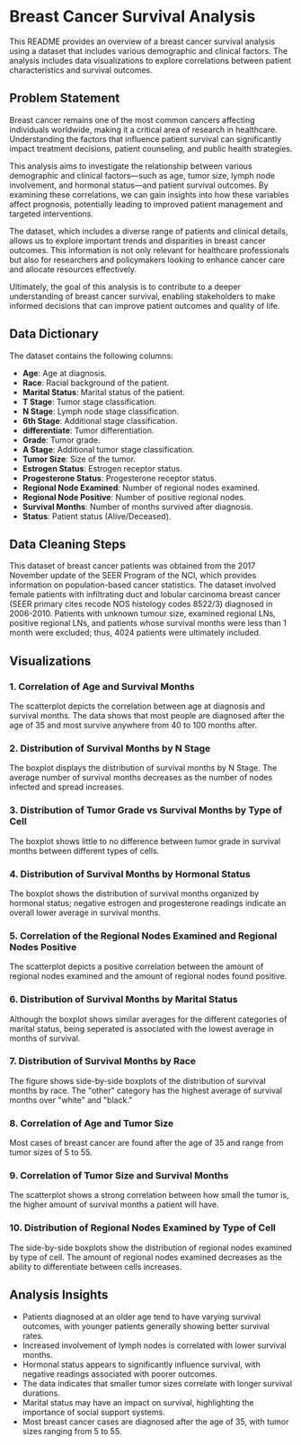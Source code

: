 # Breast Cancer Survival Analysis

This README provides an overview of a breast cancer survival analysis using a dataset that includes various demographic and clinical factors. The analysis includes data visualizations to explore correlations between patient characteristics and survival outcomes.

## Problem Statement

Breast cancer remains one of the most common cancers affecting individuals worldwide, making it a critical area of research in healthcare. Understanding the factors that influence patient survival can significantly impact treatment decisions, patient counseling, and public health strategies. 

This analysis aims to investigate the relationship between various demographic and clinical factors—such as age, tumor size, lymph node involvement, and hormonal status—and patient survival outcomes. By examining these correlations, we can gain insights into how these variables affect prognosis, potentially leading to improved patient management and targeted interventions.

The dataset, which includes a diverse range of patients and clinical details, allows us to explore important trends and disparities in breast cancer outcomes. This information is not only relevant for healthcare professionals but also for researchers and policymakers looking to enhance cancer care and allocate resources effectively. 

Ultimately, the goal of this analysis is to contribute to a deeper understanding of breast cancer survival, enabling stakeholders to make informed decisions that can improve patient outcomes and quality of life.

## Data Dictionary

The dataset contains the following columns:

- **Age**: Age at diagnosis.
- **Race**: Racial background of the patient.
- **Marital Status**: Marital status of the patient.
- **T Stage**: Tumor stage classification.
- **N Stage**: Lymph node stage classification.
- **6th Stage**: Additional stage classification.
- **differentiate**: Tumor differentiation.
- **Grade**: Tumor grade.
- **A Stage**: Additional tumor stage classification.
- **Tumor Size**: Size of the tumor.
- **Estrogen Status**: Estrogen receptor status.
- **Progesterone Status**: Progesterone receptor status.
- **Regional Node Examined**: Number of regional nodes examined.
- **Regional Node Positive**: Number of positive regional nodes.
- **Survival Months**: Number of months survived after diagnosis.
- **Status**: Patient status (Alive/Deceased).

## Data Cleaning Steps

This dataset of breast cancer patients was obtained from the 2017 November update of the SEER Program of the NCI, which provides information on population-based cancer statistics. The dataset involved female patients with infiltrating duct and lobular carcinoma breast cancer (SEER primary cites recode NOS histology codes 8522/3) diagnosed in 2006-2010. Patients with unknown tumour size, examined regional LNs, positive regional LNs, and patients whose survival months were less than 1 month were excluded; thus, 4024 patients were ultimately included.

## Visualizations

### 1. Correlation of Age and Survival Months

The scatterplot depicts the correlation between age at diagnosis and survival months. The data shows that most people are diagnosed after the age of 35 and most survive anywhere from 40 to 100 months after.

### 2. Distribution of Survival Months by N Stage

The boxplot displays the distribution of survival months by N Stage. The average number of survival months decreases as the number of nodes infected and spread increases.

### 3. Distribution of Tumor Grade vs Survival Months by Type of Cell

The boxplot shows little to no difference between tumor grade in survival months between different types of cells.

### 4. Distribution of Survival Months by Hormonal Status

The boxplot shows the distribution of survival months organized by hormonal status; negative estrogen and progesterone readings indicate an overall lower average in survival months.

### 5. Correlation of the Regional Nodes Examined and Regional Nodes Positive

The scatterplot depicts a positive correlation between the amount of regional nodes examined and the amount of regional nodes found positive.

### 6. Distribution of Survival Months by Marital Status

Although the boxplot shows similar averages for the different categories of marital status, being seperated is associated with the lowest average in months of survival.

### 7. Distribution of Survival Months by Race

The figure shows side-by-side boxplots of the distribution of survival months by race. The "other" category has the highest average of survival months over "white" and "black."

### 8. Correlation of Age and Tumor Size

Most cases of breast cancer are found after the age of 35 and range from tumor sizes of 5 to 55.

### 9. Correlation of Tumor Size and Survival Months

The scatterplot shows a strong correlation between how small the tumor is, the higher amount of survival months a patient will have.

### 10. Distribution of Regional Nodes Examined by Type of Cell

The side-by-side boxplots show the distribution of regional nodes examined by type of cell. The amount of regional nodes examined decreases as the ability to differentiate between cells increases.

## Analysis Insights

- Patients diagnosed at an older age tend to have varying survival outcomes, with younger patients generally showing better survival rates.
- Increased involvement of lymph nodes is correlated with lower survival months.
- Hormonal status appears to significantly influence survival, with negative readings associated with poorer outcomes.
- The data indicates that smaller tumor sizes correlate with longer survival durations.
- Marital status may have an impact on survival, highlighting the importance of social support systems.
- Most breast cancer cases are diagnosed after the age of 35, with tumor sizes ranging from 5 to 55.